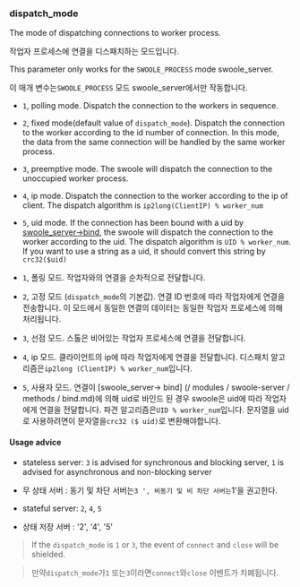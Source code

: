 ### dispatch_mode

The mode of dispatching connections to worker process.

작업자 프로세스에 연결을 디스패치하는 모드입니다.

This parameter only works for the `SWOOLE_PROCESS` mode swoole_server.

이 매개 변수는`SWOOLE_PROCESS` 모드 swoole_server에서만 작동합니다.

- `1`, polling mode. Dispatch the connection to the workers in sequence.

- `2`, fixed mode(default value of `dispatch_mode`). Dispatch the connection to the worker according to the id number of connection. In this mode, the data from the same connection will be handled by the same worker process. 

- `3`, preemptive mode. The swoole will dispatch the connection to the unoccupied worker process.

- `4`, ip mode. Dispatch the connection to the worker according to the ip of client. The dispatch algorithm is `ip2long(ClientIP) % worker_num`

- `5`, uid mode. If the connection has been bound with a uid by [swoole_server->bind](/modules/swoole-server/methods/bind.md), the swoole will dispatch the connection to the worker according to the uid. The dispatch algorithm is `UID % worker_num`. If you want to use a string as a uid, it should convert this string by `crc32($uid)`

- `1`, 폴링 모드. 작업자와의 연결을 순차적으로 전달합니다.

- `2`, 고정 모드 (`dispatch_mode`의 기본값). 연결 ID 번호에 따라 작업자에게 연결을 전송합니다. 이 모드에서 동일한 연결의 데이터는 동일한 작업자 프로세스에 의해 처리됩니다.

- `3`, 선점 모드. 스톨은 비어있는 작업자 프로세스에 연결을 전달합니다.

- `4`, ip 모드. 클라이언트의 ip에 따라 작업자에게 연결을 전달합니다. 디스패치 알고리즘은`ip2long (ClientIP) % worker_num`입니다.

- `5`, 사용자 모드. 연결이 [swoole_server-> bind] (/ modules / swoole-server / methods / bind.md)에 의해 uid로 바인드 된 경우 swoole은 uid에 따라 작업자에게 연결을 전달합니다. 파견 알고리즘은`UID % worker_num`입니다. 문자열을 uid로 사용하려면이 문자열을`crc32 ($ uid)`로 변환해야합니다.

#### Usage advice

- stateless server: `3` is advised for synchronous and blocking server, `1` is advised for asynchronous and non-blocking server

- 무 상태 서버 : 동기 및 차단 서버는`3 ', 비동기 및 비 차단 서버는`1'을 권고한다.

- stateful server: `2`, `4`, `5`

- 상태 저장 서버 : '2', '4', '5'

> If the `dispatch_mode` is `1` or `3`, the event of `connect` and `close` will be shielded.

> 만약`dispatch_mode`가`1` 또는`3`이라면`connect`와`close` 이벤트가 차폐됩니다.